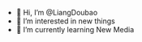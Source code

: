 - 👋 Hi, I’m @LiangDoubao
- 👀 I’m interested in new things
- 🌱 I’m currently learning New Media
<!---
LiangDoubao/LiangDoubao is a ✨ special ✨ repository because its `README.md` (this file) appears on your GitHub profile.
You can click the Preview link to take a look at your changes.
--->
